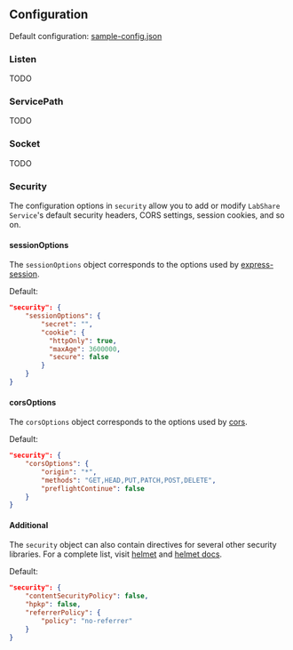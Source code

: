## Configuration

Default configuration: [sample-config.json](../sample-config.json)

### Listen

TODO

### ServicePath

TODO

### Socket

TODO

### Security

The configuration options in `security` allow you to add or modify `LabShare Service`'s default security headers, CORS settings, session cookies, and so on.

#### sessionOptions

The `sessionOptions` object corresponds to the options used by [express-session](https://www.npmjs.com/package/express-session#options).

Default:
```json
"security": {
    "sessionOptions": {
        "secret": "",
        "cookie": {
          "httpOnly": true,
          "maxAge": 3600000,
          "secure": false
        }
    }
}
```

#### corsOptions

The `corsOptions` object corresponds to the options used by [cors](https://www.npmjs.com/package/cors#configuration-options).

Default:
```json
"security": {
    "corsOptions": {
        "origin": "*",
        "methods": "GET,HEAD,PUT,PATCH,POST,DELETE",
        "preflightContinue": false
    }
}
```

#### Additional

The `security` object can also contain directives for several other security libraries. For a complete list, visit [helmet](https://www.npmjs.com/package/helmet#how-it-works) and [helmet docs](https://helmetjs.github.io/docs/).

Default:
```json
"security": {
    "contentSecurityPolicy": false,
    "hpkp": false,
    "referrerPolicy": {
        "policy": "no-referrer"
    }
}
```